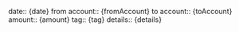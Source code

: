 date:: {date}
from account:: {fromAccount}
to account:: {toAccount}
amount:: {amount}
tag:: {tag}
details:: {details}

